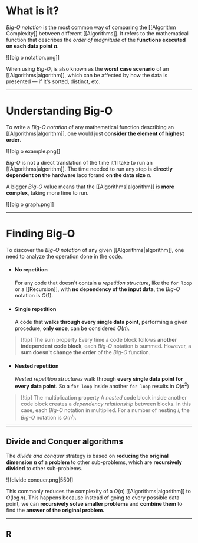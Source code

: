 # What is it?

*Big-O notation* is the most common way of comparing the [[Algorithm Complexity]] between different [[Algorithms]]. It refers to the mathematical function that describes the *order of magnitude* of the **functions executed on each data point $n$**.

![[big o notation.png]]

When using *Big-O*, is also known as the **worst case scenario** of an [[Algorithms|algorithm]], which can be affected by how the data is presented — if it's sorted, distinct, etc.

___
# Understanding Big-O

To write a *Big-O notation* of any mathematical function describing an [[Algorithms|algorithm]], one would just **consider the element of highest order**.

![[big o example.png]]

*Big-O* is not a direct translation of the time it'll take to run an [[Algorithms|algorithm]]. The time needed to run any step is **directly dependent on the hardware** laco forand **on the data size** $n$.

A bigger *Big-O* value means that the [[Algorithms|algorithm]] is **more complex**, taking more time to run.

![[big o graph.png]]
___
# Finding Big-O

To discover the *Big-O notation* of any given [[Algorithms|algorithm]], one need to analyze the operation done in the code.

- #### No repetition
	For any code that doesn't contain a *repetition structure*, like the `for loop` or a [[Recursion]], with **no dependency of the input data**, the *Big-O* notation is $O(1)$.

- #### Single repetition
	A code that **walks through every single data point**, performing a given procedure, **only once**, can be considered $O(n)$.

>[!tip] The sum property
> Every time a code block follows **another independent code block**, each *Big-O* notation is summed. 
> However, a **sum doesn't change the order** of the *Big-O* function.

- #### Nested repetition
	*Nested repetition structures* walk through **every single data point for every data point**. So a `for loop` inside another `for loop` results in $O(n^2)$

>[!tip] The multiplication property
> A *nested* code block inside another code block creates a *dependency relationship* between blocks. In this case, each *Big-O* notation in multiplied.
> For a number of nesting $i$, the *Big-O* notation is $O(n^i)$. 

___
## Divide and Conquer algorithms

The *divide and conquer* strategy is based on **reducing the original dimension $n$ of a problem** to other sub-problems, which are **recursively divided** to other sub-problems.

![[divide conquer.png|550]]

This commonly reduces the complexity of a $O(n)$ [[Algorithms|algorithm]] to $O(\log n)$. This happens because instead of going to every possible data point, we can **recursively solve smaller problems** and **combine them** to find the **answer of the original problem.**
___
## R